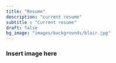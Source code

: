 ```yaml
---
title: "Resume"
description: "current resume"
subtitle : "Current resume"
draft: false
bg_image: "images/backgrounds/blair.jpg"
---
```


### Insert image here